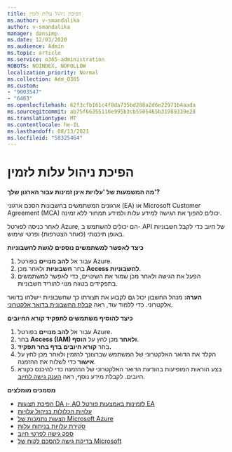 ```yaml
---
title: הפיכת ניהול עלות לזמין
ms.author: v-smandalika
author: v-smandalika
manager: dansimp
ms.date: 12/03/2020
ms.audience: Admin
ms.topic: article
ms.service: o365-administration
ROBOTS: NOINDEX, NOFOLLOW
localization_priority: Normal
ms.collection: Adm_O365
ms.custom:
- "9003547"
- "6463"
ms.openlocfilehash: 62f3cfb161c4f8da735bd288a2d6e22971b4aada
ms.sourcegitcommit: ab75f66355116e995b3cb5505465b31989339e28
ms.translationtype: MT
ms.contentlocale: he-IL
ms.lasthandoff: 08/13/2021
ms.locfileid: "58325464"
---
```

# <a name="enable-cost-management"></a>הפיכת ניהול עלות לזמין

**מה המשמעות של 'עלויות אינן זמינות עבור הארגון שלך'?**

ארגונים המשתמשים בחשבונות הסכם ארגוני (EA) או Microsoft Customer Agreement (MCA) יכולים להפוך את הגישה למידע עלות ולמידע תמחור ללא זמינה.

לאחר כניסה לפורטל Azure, הם יכולים להשתמש ב- API של חיוב כדי לקבל חשבוניות באופן תיכנותי (לאחר הצטרפות) ופרטי שימוש.

**כיצד לאפשר למשתמשים נוספים לגשת לחשבוניות**

1. עבור אל **להב מנויים** בפורטל Azure.
2. בחר **חשבוניות** ולאחר מכן **Access לחשבוניות**.
3. הפעל את הגישה ולאחר מכן שמור את השינויים, כדי לאפשר למשתמשים בתפקידים בטווח מנוי להוריד חשבוניות.

**הערה:** מנהל החשבון יכול גם לקבוע את תצורתו כך שחשבוניות יישלחו בדואר אלקטרוני. כדי ללמוד עוד, ראה [קבלת החשבונית בדואר אלקטרוני](https://docs.microsoft.com/azure/cost-management-billing/manage/download-azure-invoice-daily-usage-date?).

**כיצד להוסיף משתמשים לתפקיד קורא החיובים**

1. עבור אל **להב מנויים** בפורטל Azure.
2. בחר **Access (IAM) ולאחר** מכן לחץ על **הוסף**.
3. בחר **קורא חיובים** **בדף בחר תפקיד.**
4. הקלד את הדואר האלקטרוני של המשתמש שברצונך להזמין ולאחר מכן לחץ על **אישור** כדי לשלוח את ההזמנה.
5. בצע הוראות המופיעות בהודעת הדואר האלקטרוני של ההזמנה כדי להיכנס כקורא חיובים. לקבלת מידע נוסף, ראה [הענק גישה לחיוב](https://docs.microsoft.com/azure/cost-management-billing/manage/manage-billing-access?WT.mc_id=Portal-Microsoft_Azure_Support#opt-in).

**מסמכים מומלצים**

- [הפיכת תצוגות DA ו- AO לזמינות באמצעות פורטל EA](https://docs.microsoft.com/azure/cost-management-billing/costs/assign-access-acm-data?WT.mc_id=Portal-Microsoft_Azure_Support#enable-access-to-costs-in-the-ea-portal)
- [עלויות הכלולות בניהול עלויות](https://docs.microsoft.com/azure/cost-management-billing/costs/understand-cost-mgt-data?WT.mc_id=Portal-Microsoft_Azure_Support#costs-included-in-cost-management)
- [הצעות נתמכות של Microsoft Azure](https://docs.microsoft.com/azure/cost-management-billing/costs/understand-cost-mgt-data?WT.mc_id=Portal-Microsoft_Azure_Support#supported-microsoft-azure-offers)
- [סקירת עלויות בניתוח עלות](https://docs.microsoft.com/azure/cost-management-billing/costs/quick-acm-cost-analysis?WT.mc_id=Portal-Microsoft_Azure_Support&tabs=azure-portal#review-costs-in-cost-analysis)
- [ספק גישה לפרטי חיוב](https://docs.microsoft.com/azure/cost-management-billing/manage/manage-billing-access?WT.mc_id=Portal-Microsoft_Azure_Support)
- [בדיקת גישה להסכם לקוח של Microsoft](https://docs.microsoft.com/azure/cost-management-billing/manage/download-azure-invoice-daily-usage-date?WT.mc_id=Portal-Microsoft_Azure_Support#check-access-to-a-microsoft-customer-agreement)






